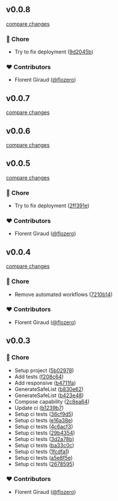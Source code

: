 
## v0.0.8

[compare changes](https://github.com/flozero/tailwind-classes-authorithy/compare/v0.0.7...v0.0.8)

### 🏡 Chore

- Try to fix deployment ([9d2045b](https://github.com/flozero/tailwind-classes-authorithy/commit/9d2045b))

### ❤️ Contributors

- Florent Giraud ([@flozero](http://github.com/flozero))

## v0.0.7

[compare changes](https://github.com/flozero/tailwind-classes-authorithy/compare/v0.0.6...v0.0.7)

## v0.0.6

[compare changes](https://github.com/flozero/tailwind-classes-authorithy/compare/v0.0.5...v0.0.6)

## v0.0.5

[compare changes](https://github.com/flozero/tailwind-classes-authorithy/compare/v0.0.4...v0.0.5)

### 🏡 Chore

- Try to fix deployment ([2ff391e](https://github.com/flozero/tailwind-classes-authorithy/commit/2ff391e))

### ❤️ Contributors

- Florent Giraud ([@flozero](http://github.com/flozero))

## v0.0.4

[compare changes](https://github.com/flozero/tailwind-classes-authorithy/compare/v0.0.3...v0.0.4)

### 🏡 Chore

- Remove automated workflows ([7210b14](https://github.com/flozero/tailwind-classes-authorithy/commit/7210b14))

### ❤️ Contributors

- Florent Giraud ([@flozero](http://github.com/flozero))

## v0.0.3


### 🏡 Chore

- Setup project ([5b02978](https://github.com/flozero/tailwind-classes-authorithy/commit/5b02978))
- Add tests ([f208c64](https://github.com/flozero/tailwind-classes-authorithy/commit/f208c64))
- Add responsive ([b4711fa](https://github.com/flozero/tailwind-classes-authorithy/commit/b4711fa))
- GenerateSafeList ([b830e62](https://github.com/flozero/tailwind-classes-authorithy/commit/b830e62))
- GenerateSafeList ([b423e48](https://github.com/flozero/tailwind-classes-authorithy/commit/b423e48))
- Compose capability ([2c8ea64](https://github.com/flozero/tailwind-classes-authorithy/commit/2c8ea64))
- Update ci ([b1239b7](https://github.com/flozero/tailwind-classes-authorithy/commit/b1239b7))
- Setup ci tests ([36cf9d5](https://github.com/flozero/tailwind-classes-authorithy/commit/36cf9d5))
- Setup ci tests ([e16a38e](https://github.com/flozero/tailwind-classes-authorithy/commit/e16a38e))
- Setup ci tests ([4c6acf3](https://github.com/flozero/tailwind-classes-authorithy/commit/4c6acf3))
- Setup ci tests ([29b4354](https://github.com/flozero/tailwind-classes-authorithy/commit/29b4354))
- Setup ci tests ([3d2a78b](https://github.com/flozero/tailwind-classes-authorithy/commit/3d2a78b))
- Setup ci tests ([ba33c0c](https://github.com/flozero/tailwind-classes-authorithy/commit/ba33c0c))
- Setup ci tests ([1fcdfa1](https://github.com/flozero/tailwind-classes-authorithy/commit/1fcdfa1))
- Setup ci tests ([a5e8f5e](https://github.com/flozero/tailwind-classes-authorithy/commit/a5e8f5e))
- Setup ci tests ([2678595](https://github.com/flozero/tailwind-classes-authorithy/commit/2678595))

### ❤️ Contributors

- Florent Giraud ([@flozero](http://github.com/flozero))

